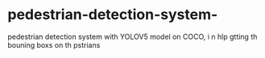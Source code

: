 # pedestrian-detection-system-
pedestrian detection system with YOLOV5 model on COCO, i n hlp gtting th bouning boxs on th pstrians 
